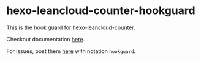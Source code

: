 # hexo-leancloud-counter-hookguard

This is the hook guard for [hexo-leancloud-counter](https://github.com/theme-next/hexo-leancloud-counter).

Checkout documentation [here](https://theme-next.github.io/hexo-leancloud-counter/#add-hookguard-to-application).

For issues, post them [here](https://github.com/theme-next/hexo-leancloud-counter/issues) with notation `hookguard`.